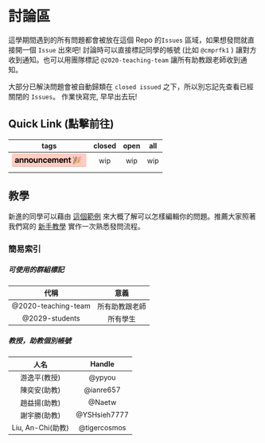 # 討論區

這學期間遇到的所有問題都會被放在這個 Repo 的`Issues` 區域，如果想發問就直接開一個 `Issue` 出來吧!
討論時可以直接標記同學的帳號 (比如 `@cmprfk1` ) 讓對方收到通知。也可以用團隊標記 `@2020-teaching-team` 讓所有助教跟老師收到通知。

大部分已解決問題會被自動歸類在 `closed issued` 之下，所以別忘記先查看已經關閉的 `Issues`。
作業快寫完, 早早出去玩!

## Quick Link (點擊前往)
|tags|closed|open|all|
|:-:|:-:|:-:|:-:|
|<a href="https://github.com/compiler-s20/discussion/issues?q=is%3Aissue+label%3A%22announcement+%3Atada%3A%22"><img width=150 src="./res/ann-label.png" alt="link to announcements"/></a>|wip|wip|wip|
||||

## 教學

新進的同學可以藉由 [這個範例](https://github.com/compiler-f19/Discussion/issues/2) 來大概了解可以怎樣編輯你的問題。推薦大家照著我們寫的 [新手教學](https://github.com/compiler-f19/Discussion/issues/3) 實作一次熟悉發問流程。

### 簡易索引

##### 可使用的群組標記

|代稱|意義|
|:-:|:-:|
|@2020-teaching-team|所有助教跟老師|
|@2029-students|所有學生|


##### 教授，助教個別帳號

|人名|Handle|
|:-:|:-:|
|游逸平(教授)|@ypyou|
|陳奕安(助教)|@ianre657|
|趙益揚(助教)|@Naetw|
|謝宇勝(助教)|@YSHsieh7777|
|Liu, An-Chi(助教)|@tigercosmos|
